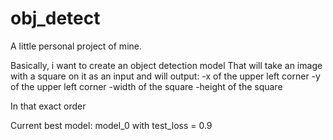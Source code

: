 # obj_detect
A little personal project of mine.

Basically, i want to create an object detection model
That will take an image with a square on it as an input
and will output:
-x of the upper left corner
-y of the upper left corner
-width of the square
-height of the square

In that exact order

Current best model:
model_0 with test_loss = 0.9
